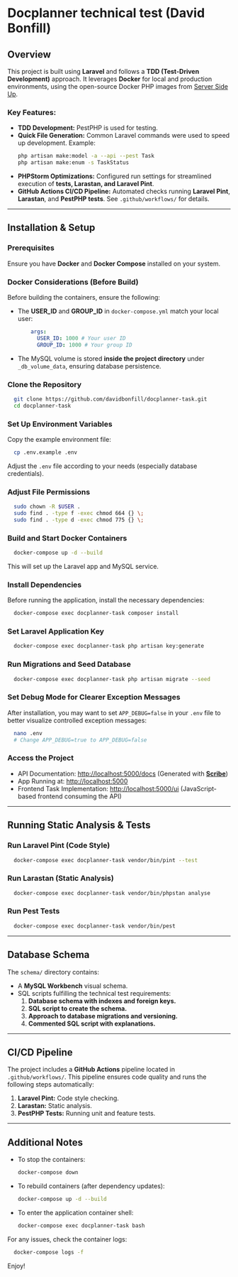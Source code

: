 # Docplanner technical test (David Bonfill)

## Overview
This project is built using **Laravel** and follows a **TDD (Test-Driven Development)** approach. It leverages **Docker** for local and production environments, using the open-source Docker PHP images from [Server Side Up](https://serversideup.net/open-source/docker-php/).

### Key Features:
- **TDD Development:** PestPHP is used for testing.
- **Quick File Generation:** Common Laravel commands were used to speed up development. Example:
  ```sh
  php artisan make:model -a --api --pest Task
  php artisan make:enum -s TaskStatus
  ```
- **PHPStorm Optimizations:** Configured run settings for streamlined execution of **tests, Larastan, and Laravel Pint**.
- **GitHub Actions CI/CD Pipeline:** Automated checks running **Laravel Pint**, **Larastan**, and **PestPHP tests**. See `.github/workflows/` for details.

---
## Installation & Setup
### Prerequisites
Ensure you have **Docker** and **Docker Compose** installed on your system.

### Docker Considerations (Before Build)
Before building the containers, ensure the following:
- The **USER_ID** and **GROUP_ID** in `docker-compose.yml` match your local user:
  ```yaml
      args:
        USER_ID: 1000 # Your user ID
        GROUP_ID: 1000 # Your group ID
  ```
- The MySQL volume is stored **inside the project directory** under `_db_volume_data`, ensuring database persistence.

### Clone the Repository
```sh
  git clone https://github.com/davidbonfill/docplanner-task.git
  cd docplanner-task
```

### Set Up Environment Variables
Copy the example environment file:
```sh
  cp .env.example .env
```
Adjust the `.env` file according to your needs (especially database credentials).

### Adjust File Permissions
```sh
  sudo chown -R $USER .
  sudo find . -type f -exec chmod 664 {} \;
  sudo find . -type d -exec chmod 775 {} \;
```

### Build and Start Docker Containers
```sh
  docker-compose up -d --build
```
This will set up the Laravel app and MySQL service.

### Install Dependencies
Before running the application, install the necessary dependencies:
```sh
  docker-compose exec docplanner-task composer install
```

### Set Laravel Application Key
```sh
  docker-compose exec docplanner-task php artisan key:generate
```

### Run Migrations and Seed Database
```sh
  docker-compose exec docplanner-task php artisan migrate --seed
```

### Set Debug Mode for Clearer Exception Messages
After installation, you may want to set `APP_DEBUG=false` in your `.env` file to better visualize controlled exception messages:
```sh
  nano .env
  # Change APP_DEBUG=true to APP_DEBUG=false
```

### Access the Project
- API Documentation: [http://localhost:5000/docs](http://localhost:5000/docs) (Generated with **[Scribe](https://scribe.knuckles.wtf/laravel/)**)
- App Running at: [http://localhost:5000](http://localhost:5000)
- Frontend Task Implementation: [http://localhost:5000/ui](http://localhost:5000/ui) (JavaScript-based frontend consuming the API)

---
## Running Static Analysis & Tests
### Run Laravel Pint (Code Style)
```sh
  docker-compose exec docplanner-task vendor/bin/pint --test
```

### Run Larastan (Static Analysis)
```sh
  docker-compose exec docplanner-task vendor/bin/phpstan analyse
```

### Run Pest Tests
```sh
  docker-compose exec docplanner-task vendor/bin/pest
```

---
## Database Schema
The `schema/` directory contains:
- A **MySQL Workbench** visual schema.
- SQL scripts fulfilling the technical test requirements:
  1. **Database schema with indexes and foreign keys.**
  2. **SQL script to create the schema.**
  3. **Approach to database migrations and versioning.**
  4. **Commented SQL script with explanations.**

---
## CI/CD Pipeline
The project includes a **GitHub Actions** pipeline located in `.github/workflows/`.
This pipeline ensures code quality and runs the following steps automatically:
1. **Laravel Pint:** Code style checking.
2. **Larastan:** Static analysis.
3. **PestPHP Tests:** Running unit and feature tests.

---
## Additional Notes
- To stop the containers:
  ```sh
  docker-compose down
  ```
- To rebuild containers (after dependency updates):
  ```sh
  docker-compose up -d --build
  ```
- To enter the application container shell:
  ```sh
  docker-compose exec docplanner-task bash
  ```

For any issues, check the container logs:
```sh
  docker-compose logs -f
```

Enjoy! 

